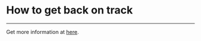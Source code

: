 # How to get back on track

<hr/>

Get more information at [here](https://dariusforoux.com/get-back-track/).

